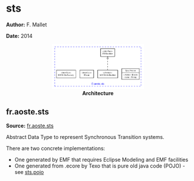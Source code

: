 # sts

**Author:** F. Mallet

**Date:** 2014

<center>
<a href="sts.png"><img alt="Overview" src="sts.png" width="50%"/></a><br>
<strong>Architecture</strong>
</center>

## fr.aoste.sts

**Source:** [fr.aoste.sts](src/fr/aoste/sts)

Abstract Data Type to represent Synchronous Transition systems.

There are two concrete implementations:
- One generated by EMF that requires Eclipse Modeling and EMF facilities
- One generated from .ecore by Texo that is pure old java code (POJO) - see [sts.pojo](../sts-pojo/Readme.md)